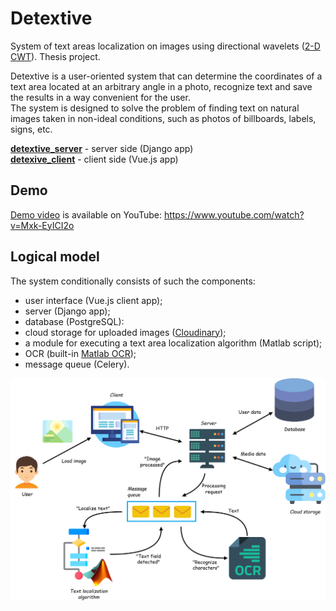 # Detextive

System of text areas localization on images using directional wavelets ([2-D CWT](https://www.mathworks.com/help/wavelet/ug/2-d-continuous-wavelet-transform-app.html#bt2e30m)). Thesis project.

Detextive is a user-oriented system that can determine the coordinates of a text area located at an arbitrary angle in a photo, recognize text and save the results in a way convenient for the user.  
The system is designed to solve the problem of finding text on natural images taken in non-ideal conditions, such as photos of billboards, labels, signs, etc.

**[detextive_server](https://github.com/kristina-solovyova/detextive_server)** - server side (Django app)  
**[detexive_client](https://github.com/kristina-solovyova/detextive_client)** - client side (Vue.js app)

## Demo

[Demo video](https://www.youtube.com/watch?v=Mxk-EyICI2o) is available on YouTube: https://www.youtube.com/watch?v=Mxk-EyICI2o

## Logical model

The system conditionally consists of such the components:
* user interface (Vue.js client app);
* server (Django app);
* database (PostgreSQL):
* cloud storage for uploaded images ([Cloudinary](https://cloudinary.com));
* a module for executing a text area localization algorithm (Matlab script);
* OCR (built-in [Matlab OCR](https://www.mathworks.com/help/vision/ref/ocr.html));
* message queue (Celery).

![Logical view](docs/img/logical_view.png)
